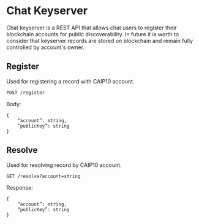 # Chat Keyserver

Chat keyserver is a REST API that allows chat users to register their blockchain accounts for public discoverability.
In future it is worth to consider that keyserver records are stored on blockchain and remain fully controlled by account's owner.

## Register

Used for registering a record with CAIP10 account.

`POST /register`

Body:

```jsonc
{
    “account”: string,
    “publicKey”: string
}
```

## Resolve

Used for resolving record by CAIP10 account.

`GET /resolve?account=string`

Response:

```jsonc
{
    “account”: string,
    “publicKey”: string
}
```
